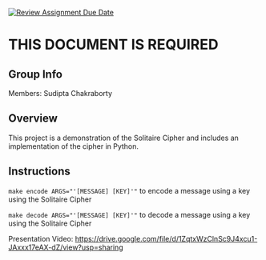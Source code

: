 [![Review Assignment Due Date](https://classroom.github.com/assets/deadline-readme-button-24ddc0f5d75046c5622901739e7c5dd533143b0c8e959d652212380cedb1ea36.svg)](https://classroom.github.com/a/ecp4su41)
# THIS DOCUMENT IS REQUIRED
## Group Info
Members: Sudipta Chakraborty
## Overview
This project is a demonstration of the Solitaire Cipher and includes an implementation of the cipher in Python. 
## Instructions
`make encode ARGS="'[MESSAGE] [KEY]'"` to encode a message using a key using the Solitaire Cipher

`make decode ARGS="'[MESSAGE] [KEY]'"` to decode a message using a key using the Solitaire Cipher

Presentation Video: https://drive.google.com/file/d/1ZqtxWzClnSc9J4xcu1-JAxxx17eAX-dZ/view?usp=sharing